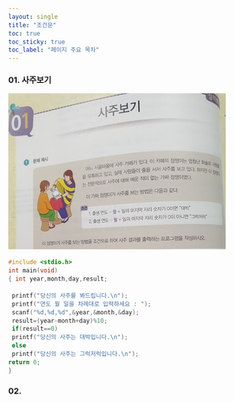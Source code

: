 ```yaml
---
layout: single
title: "조건문"
toc: true
toc_sticky: true
toc_label: "페이지 주요 목차"
---
```


### 01. 사주보기
![see](/assets/images/see.jpg)
~~~c
#include <stdio.h>
int main(void)
{ int year,month,day,result;

 printf("당신의 사주를 봐드립니다.\n");
 printf("연도 월 일을 차례대로 입력하세요 : ");
 scanf("%d,%d,%d",&year,&month,&day);
 result=(year-month+day)%10;
 if(result==0)
 printf("당신의 사주는 대박입니다.\n");
 else
 printf("당신의 사주는 그럭저럭입니다.\n");
return 0;
}
~~~ 

### 02.
